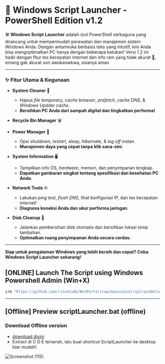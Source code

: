 # 🚀 Windows Script Launcher - PowerShell Edition v1.2

🛠️ **Windows Script Launcher** adalah *tool* PowerShell serbaguna yang dirancang untuk mempermudah perawatan dan manajemen sistem Windows Anda. Dengan antarmuka berbasis teks yang intuitif, kini Anda bisa mengoptimalkan PC hanya dengan beberapa ketukan! Versi 1.2 ini hadir dengan fitur tes kecepatan internet dan info ram yang tidak akurat 🤣, emang gak akurat sori awokaowkwa, sisanya aman

---

### ✨ Fitur Utama & Kegunaan

* **System Cleaner** 🧹
    * Hapus *file temporary*, *cache browser*, *prefetch*, *cache DNS*, & *Windows Update cache*.
    * **Bersihkan PC Anda dari sampah digital dan tingkatkan performa!**
* **Recycle Bin Manager** 🗑️
* **Power Manager** 🔌
    * Opsi *shutdown*, *restart*, *sleep*, *hibernate*, & *log off* instan.
    * **Manajemen daya yang cepat tanpa klik sana-sini.**

* **System Information** 🖥️
    * Tampilkan info OS, *hardware*, memori, dan penyimpanan lengkap.
    * **Dapatkan gambaran singkat tentang spesifikasi dan kesehatan PC Anda.**

* **Network Tools** 🌐
    * Lakukan *ping test*, *flush DNS*, lihat konfigurasi IP, dan tes kecepatan internet!
    * **Diagnosa koneksi Anda dan ukur performa jaringan.**

* **Disk Cleanup** 💾
    * Jalankan pembersihan disk otomatis dan bersihkan lokasi *temp* tambahan.
    * **Optimalkan ruang penyimpanan Anda secara cerdas.**

---

**Siap untuk pengalaman Windows yang lebih bersih dan cepat? Coba Windows Script Launcher sekarang!**

## [ONLINE] Launch The Script using Windows Powershell Admin (Win+X)
```js
irm "https://github.com/risunCode/WinPortal/raw/main/winScript/aioOnlineLauncher.ps1" | iex
```

---

## [Offline] Preview scriptLauncher.bat (offline)
### Download Offline version 
- [download disini](https://github.com/risunCode/WinPortal/releases/download/Script/winScript.rar)
- Extract di C D E terserah, lalu buat shortcut ScriptLauncher ke desktop biar mudah!

![Screenshot (115)](https://github.com/user-attachments/assets/a8f9b979-d10a-4bc3-961d-00c1efff2409)
